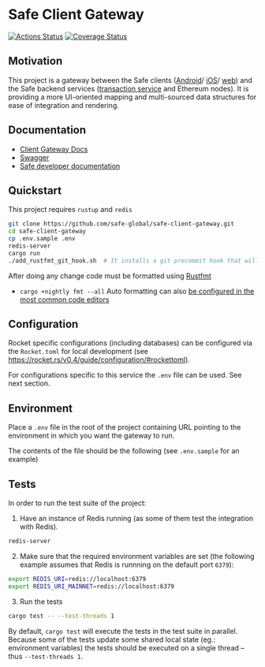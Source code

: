 # Safe Client Gateway
[![Actions Status](https://github.com/safe-global/safe-client-gateway/workflows/safe-client-gateway/badge.svg?branch=main)](https://github.com/safe-global/safe-client-gateway/actions)
[![Coverage Status](https://coveralls.io/repos/github/safe-global/safe-client-gateway/badge.svg)](https://coveralls.io/github/safe-global/safe-client-gateway)

## Motivation

This project is a gateway between the Safe clients ([Android](https://github.com/safe-global/safe-android)/ [iOS](https://github.com/safe-global/safe-ios)/ [web](https://github.com/safe-global/web-core)) and the Safe backend services ([transaction service](https://github.com/safe-global/safe-transaction-service) and Ethereum nodes). It is providing a more UI-oriented mapping and multi-sourced data structures for ease of integration and rendering.

## Documentation

- [Client Gateway Docs](https://safe.global/safe-client-gateway/)
- [Swagger](https://safe-client.safe.global/index.html)
- [Safe developer documentation](https://docs.gnosis-safe.io/)

## Quickstart

This project requires `rustup` and `redis`

```bash
git clone https://github.com/safe-global/safe-client-gateway.git
cd safe-client-gateway
cp .env.sample .env
redis-server
cargo run
./add_rustfmt_git_hook.sh  # It installs a git precommit hook that will autoformat the code on every commit
```

After doing any change code must be formatted using [Rustfmt](https://github.com/rust-lang/rustfmt)
- `cargo +nightly fmt --all`
Auto formatting can also [be configured in the most common code editors](https://github.com/rust-lang/rustfmt#running-rustfmt-from-your-editor)

## Configuration

Rocket specific configurations (including databases) can be configured via the `Rocket.toml` for local development (see https://rocket.rs/v0.4/guide/configuration/#rockettoml).

For configurations specific to this service the `.env` file can be used. See next section.

## Environment

Place a `.env` file in the root of the project containing URL pointing to the environment in which you want the gateway to run.

The contents of the file should be the following (see `.env.sample` for an example)

## Tests

In order to run the test suite of the project:

1. Have an instance of Redis running (as some of them test the integration with Redis).

```bash
redis-server
```

2. Make sure that the required environment variables are set (the following example assumes that Redis is runnning on the default port `6379`):

```bash
export REDIS_URI=redis://localhost:6379
export REDIS_URI_MAINNET=redis://localhost:6379
```

3. Run the tests

```bash
cargo test -- --test-threads 1
```

By default, `cargo test` will execute the tests in the test suite in parallel. Because some of the tests update some shared local state (eg.: environment variables) the tests should be executed on a single thread – thus `--test-threads 1`.
